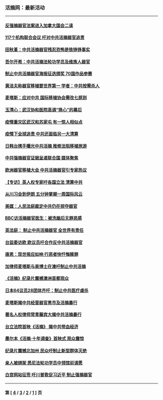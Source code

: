 ### 活摘网：最新活动
---
#### [反强摘器官法案进入加拿大国会二读](../../pages/nf5883/n13033450.md?07100430) 
#### [117个机构联合会议 吁对中共活摘器官追责](../../pages/nf5883/n12775087.md?07100430) 
#### [田秋堇：中共活摘器官残忍恐怖是铁铮铮事实](../../pages/nf5883/n12702148.md?07100430) 
#### [吾尔开希：中共活摘法轮功学员及维族人器官](../../pages/nf5883/n12693197.md?07100430) 
#### [制止中共活摘器官海报征选颁奖 70国作品参赛](../../pages/nf5883/n12692050.md?07100430) 
#### [黄洁夫称器官移植要世界第一 学者：中共按需杀人](../../pages/nf5883/n12572329.md?07100430) 
#### [麦塔斯：应对中共 国际移植协会需改七原则](../../pages/nf5883/n12514711.md?07100430) 
#### [玉清心：武汉协和医院高调“换心”的幕后](../../pages/nf5883/n12298730.md?07100430) 
#### [疫情重灾区武汉和苏家屯 有一惊人相似点](../../pages/nf5883/n12150824.md?07100430) 
#### [疫情下全球追责 中共还面临另一大清算](../../pages/nf5883/n12070397.md?07100430) 
#### [日韩台携手曝光中共活摘 推修法阻移植旅游](../../pages/nf5883/n11712046.md?07100430) 
#### [中共强摘器官证据呈递联合国 媒体聚焦](../../pages/nf5883/n11546426.md?07100430) 
#### [欧洲器官移植大会 中共活摘器官引专家热议](../../pages/nf5883/n11539095.md?07100430) 
#### [【专访】英人权专家吁各国立法 清算中共](../../pages/nf5883/n11367315.md?07100430) 
#### [从川习会到伊朗 五分钟掌握一周国际风云](../../pages/nf5883/n11338520.md?07100430) 
#### [美媒：人民法庭裁定中共仍在掠夺器官](../../pages/nf5883/n11334897.md?07100430) 
#### [BBC访活摘器官医生：被洗脑后无罪恶感](../../pages/nf5883/n11335935.md?07100430) 
#### [英法庭： 制止中共活摘器官 全世界有责任](../../pages/nf5883/n11330691.md?07100430) 
#### [台监委访欧 欧议员吁合作反中共活摘器官](../../pages/nf5883/n11109190.md?07100430) 
#### [唐恩：现世报应如响 行恶者快忏悔赎罪](../../pages/nf5883/n11104016.md?07100430) 
#### [加律师麦塔斯与美博士在澳吁制止中共活摘](../../pages/nf5883/n10724764.md?07100430) 
#### [《活摘》纪录片震撼澳洲首都观众](../../pages/nf5883/n10722747.md?07100430) 
#### [日本64议员28团体齐吁：制止中共医疗虐杀](../../pages/nf5883/n10587757.md?07100430) 
#### [麦塔斯揭中共经营器官黑市及活摘暴行](../../pages/nf5883/n10442407.md?07100430) 
#### [著名人权律师常青藤宾大揭中共活摘暴行](../../pages/nf5883/n10318181.md?07100430) 
#### [台立法院首映《活摘》 揭中共带血经济](../../pages/nf5883/n9938847.md?07100430) 
#### [墨尔本《活摘·十年调查》首映式 观众震惊](../../pages/nf5883/n9522572.md?07100430) 
#### [纪录片震撼北加州 民众吁制止新型群体灭绝](../../pages/nf5883/n9188314.md?07100430) 
#### [亲人被绑架 悉尼法轮功学员中领馆前请愿](../../pages/nf5883/n9056753.md?07100430) 
#### [白宫网站征签 吁川普敦促习近平 制止强摘器官](../../pages/nf5883/n9009661.md?07100430) 

---
#### 第 [ [4](./4.md?07100430) / [3](./3.md?07100430) / [2](./2.md?07100430) / [1](./1.md?07100430) ] 页
